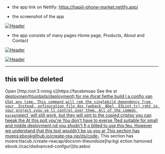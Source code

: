 
- the app link on Netlify: https://hapiii-phone-market.netlify.app/

-  the screenshot of the app

[![Header](https://res.cloudinary.com/hapiii/image/upload/v1668615299/react-apps/skkmusj7q4drfdzqfyqa.png)](https://some-url.dev/)


- the app consists of many pages Home page, Products, About and Contact


[![Header](https://res.cloudinary.com/hapiii/image/upload/v1668716003/react-apps/eot8rwmvg8foqxvqeflc.png)](https://some-url.dev/)


[![Header](https://res.cloudinary.com/hapiii/image/upload/v1668716003/react-apps/enqhe2bcx13nxvfjucuw.png)](https://some-url.dev/)


-------------------------------------------------------------------
this will be deleted
---------------------------------------------------------------------
Open [http:/ost:3
nning s](https://facebmoao
See the st [deploymen(htuiotpds/deployment) for me iforat
fiethe build l a confio yan ct` at any time. This command will rem the singlebild dependency from your 
Instead, onfiguration filn des (weback, Bbel, ESLint,tc) rght in your project syou ve ll control over them. All of the commds except `eject` will still work, but they will oint to the copied criptso you can tweak the At this poit you're 
You don't have to everse  Tted suitable for small and midde deployment,nd you shodn't fl o blited to use this feu. However we understand that this tool wouldn't be us you ar
This section has mveps:ebookgithub.io/create-rea-pp/ds/code-](hts:facbook.ghub.io/create-react-p/do/code-splitting)
This section has moere:ttacub./create-reacap/docsnin-theundsize]hp:bgi
ection hamoved ebook.i/cac/dsdvanced-confguri](ts:aeboi
